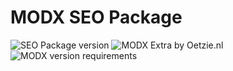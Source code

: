 # MODX SEO Package
![SEO Package version](https://img.shields.io/badge/version-1.3.1-blue.svg) ![MODX Extra by Oetzie.nl](https://img.shields.io/badge/checked%20by-oetzie-blue.svg) ![MODX version requirements](https://img.shields.io/badge/modx%20version%20requirement-2.4%2B-brightgreen.svg)
